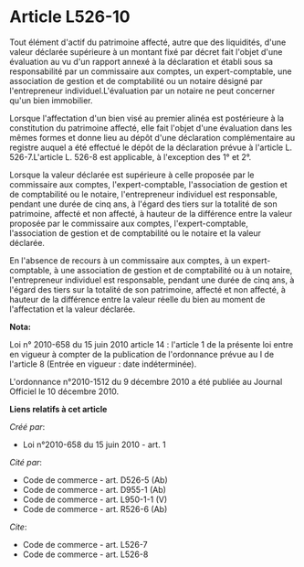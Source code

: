 # Article L526-10

Tout élément d'actif du patrimoine affecté, autre que des liquidités, d'une valeur déclarée supérieure à un montant fixé par
décret fait l'objet d'une évaluation au vu d'un rapport annexé à la déclaration et établi sous sa responsabilité par un
commissaire aux comptes, un expert-comptable, une association de gestion et de comptabilité ou un notaire désigné par
l'entrepreneur individuel.L'évaluation par un notaire ne peut concerner qu'un bien immobilier. 

Lorsque l'affectation d'un bien visé au premier alinéa est postérieure à la constitution du patrimoine affecté, elle fait
l'objet d'une évaluation dans les mêmes formes et donne lieu au dépôt d'une déclaration complémentaire au registre auquel a
été effectué le dépôt de la déclaration prévue à l'article L. 526-7.L'article L. 526-8 est applicable, à l'exception des 1°
et 2°. 

Lorsque la valeur déclarée est supérieure à celle proposée par le commissaire aux comptes, l'expert-comptable, l'association
de gestion et de comptabilité ou le notaire, l'entrepreneur individuel est responsable, pendant une durée de cinq ans, à
l'égard des tiers sur la totalité de son patrimoine, affecté et non affecté, à hauteur de la différence entre la valeur
proposée par le commissaire aux comptes, l'expert-comptable, l'association de gestion et de comptabilité ou le notaire et la
valeur déclarée. 

En l'absence de recours à un commissaire aux comptes, à un expert-comptable, à une association de gestion et de comptabilité
ou à un notaire, l'entrepreneur individuel est responsable, pendant une durée de cinq ans, à l'égard des tiers sur la
totalité de son patrimoine, affecté et non affecté, à hauteur de la différence entre la valeur réelle du bien au moment de
l'affectation et la valeur déclarée.

**Nota:**

Loi n° 2010-658 du 15 juin 2010 article 14 : l'article 1 de la présente loi entre en vigueur à compter de la publication de
l'ordonnance prévue au I de l'article 8 (Entrée en vigueur : date indéterminée).

L'ordonnance n°2010-1512 du 9 décembre 2010 a été publiée au Journal Officiel le 10 décembre 2010.

**Liens relatifs à cet article**

_Créé par_:

  - Loi n°2010-658 du 15 juin 2010 - art. 1

_Cité par_:

  - Code de commerce - art. D526-5 (Ab)
  - Code de commerce - art. D955-1 (Ab)
  - Code de commerce - art. L950-1-1 (V)
  - Code de commerce - art. R526-6 (Ab)

_Cite_:

  - Code de commerce - art. L526-7
  - Code de commerce - art. L526-8
